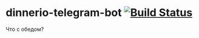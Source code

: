 # dinnerio-telegram-bot [![Build Status](https://travis-ci.org/oligsei/dinnerio-telegram-bot.svg?branch=master)](https://travis-ci.org/oligsei/dinnerio-telegram-bot)
Что с обедом?
